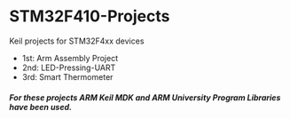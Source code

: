 # STM32F410-Projects
Keil projects for STM32F4xx devices 
- 1st: Arm Assembly Project
- 2nd: LED-Pressing-UART
- 3rd: Smart Thermometer

##### For these projects ARM Keil MDK and ARM University Program Libraries have been used.
